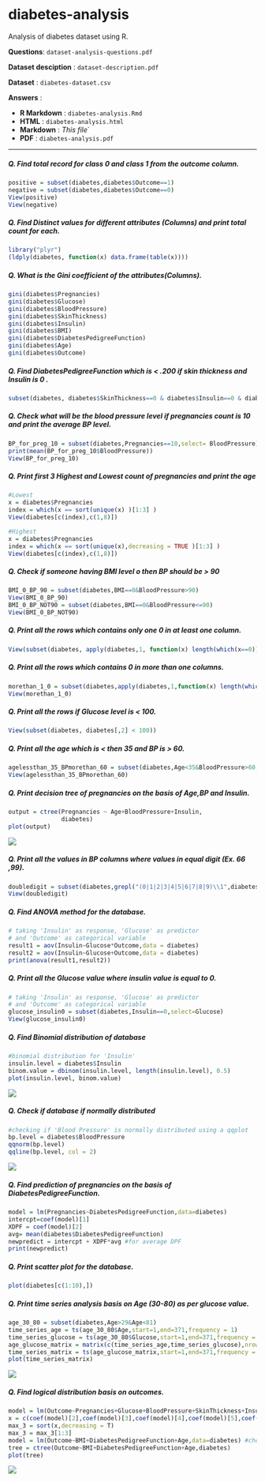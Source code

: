 # diabetes-analysis
Analysis of diabetes dataset using R.

__Questions__: `dataset-analysis-questions.pdf`

__Dataset desciption__ : `dataset-description.pdf`

__Dataset__ : `diabetes-dataset.csv`

__Answers__ :
* __R Markdown__ : `diabetes-analysis.Rmd`
* __HTML__ : `diabetes-analysis.html`
* __Markdown__ : *This file*`
* __PDF__ : `diabetes-analysis.pdf`

------------------------------------------------------------------------

##### **Q. Find total record for class 0 and class 1 from the outcome column.**

``` r
positive = subset(diabetes,diabetes$Outcome==1)
negative = subset(diabetes,diabetes$Outcome==0)
View(positive)
View(negative)
```

##### **Q. Find Distinct values for different attributes (Columns) and print total count for each.**

``` r
library("plyr")
(ldply(diabetes, function(x) data.frame(table(x))))
```

##### **Q. What is the Gini coefficient of the attributes(Columns).**

``` r
gini(diabetes$Pregnancies)
gini(diabetes$Glucose)
gini(diabetes$BloodPressure)
gini(diabetes$SkinThickness)
gini(diabetes$Insulin)
gini(diabetes$BMI)
gini(diabetes$DiabetesPedigreeFunction)
gini(diabetes$Age)
gini(diabetes$Outcome)
```

##### **Q. Find DiabetesPedigreeFunction which is &lt; .200 if skin thickness and Insulin is 0 .**

``` r
subset(diabetes, diabetes$SkinThickness==0 & diabetes$Insulin==0 & diabetes$DiabetesPedigreeFunction<0.200)
```

##### **Q. Check what will be the blood pressure level if pregnancies count is 10 and print the average BP level.**

``` r
BP_for_preg_10 = subset(diabetes,Pregnancies==10,select= BloodPressure)
print(mean(BP_for_preg_10$BloodPressure))
View(BP_for_preg_10)
```

##### Q. Print first 3 Highest and Lowest count of pregnancies and print the age 

``` r
#Lowest
x = diabetes$Pregnancies
index = which(x == sort(unique(x) )[1:3] )
View(diabetes[c(index),c(1,8)])

#Highest
x = diabetes$Pregnancies
index = which(x == sort(unique(x),decreasing = TRUE )[1:3] )
View(diabetes[c(index),c(1,8)])
```

##### Q. Check if someone having BMI level o then BP should be &gt; 90 

``` r
BMI_0_BP_90 = subset(diabetes,BMI==0&BloodPressure>90)
View(BMI_0_BP_90)
BMI_0_BP_NOT90 = subset(diabetes,BMI==0&BloodPressure<=90)
View(BMI_0_BP_NOT90)
```

##### **Q. Print all the rows which contains only one 0 in at least one column.**

``` r
View(subset(diabetes, apply(diabetes,1, function(x) length(which(x==0))==1 )))
```

##### **Q. Print all the rows which contains 0 in more than one columns.**

``` r
morethan_1_0 = subset(diabetes,apply(diabetes,1,function(x) length(which(x==0)))>1)
View(morethan_1_0)
```

##### **Q. Print all the rows if Glucose level is &lt; 100.**

``` r
View(subset(diabetes, diabetes[,2] < 100))
```

##### **Q. Print all the age which is &lt; then 35 and BP is &gt; 60.**

``` r
agelessthan_35_BPmorethan_60 = subset(diabetes,Age<35&BloodPressure>60,select=c(Age))
View(agelessthan_35_BPmorethan_60)
```

##### **Q. Print decision tree of pregnancies on the basis of Age,BP and Insulin.**

``` r
output = ctree(Pregnancies ~ Age+BloodPressure+Insulin,
               diabetes)
plot(output)
```

![](diabetes-analysis_files/figure-markdown_github/unnamed-chunk-12-1.png)

##### **Q. Print all the values in BP columns where values in equal digit (Ex. 66 ,99).**

``` r
doubledigit = subset(diabetes,grepl("(0|1|2|3|4|5|6|7|8|9)\\1",diabetes$BloodPressure))
View(doubledigit)
```

##### **Q. Find ANOVA method for the database.**

``` r
# taking 'Insulin' as response, 'Glucose' as predictor 
# and 'Outcome' as categorical variable
result1 = aov(Insulin~Glucose*Outcome,data = diabetes)
result2 = aov(Insulin~Glucose+Outcome,data = diabetes)
print(anova(result1,result2))
```

##### **Q. Print all the Glucose value where insulin value is equal to 0.**

``` r
# taking 'Insulin' as response, 'Glucose' as predictor 
# and 'Outcome' as categorical variable
glucose_insulin0 = subset(diabetes,Insulin==0,select=Glucose)
View(glucose_insulin0)
```

##### **Q. Find Binomial distribution of database**

``` r
#binomial distribution for 'Insulin'
insulin.level = diabetes$Insulin
binom.value = dbinom(insulin.level, length(insulin.level), 0.5)
plot(insulin.level, binom.value)
```

![](diabetes-analysis_files/figure-markdown_github/unnamed-chunk-16-1.png)

##### **Q. Check if database if normally distributed**

``` r
#checking if 'Blood Pressure' is normally distributed using a qqplot
bp.level = diabetes$BloodPressure
qqnorm(bp.level)
qqline(bp.level, col = 2)
```

![](diabetes-analysis_files/figure-markdown_github/unnamed-chunk-17-1.png)

##### **Q. Find prediction of pregnancies on the basis of DiabetesPedigreeFunction.**

``` r
model = lm(Pregnancies~DiabetesPedigreeFunction,data=diabetes)
intercpt=coef(model)[1]
XDPF = coef(model)[2]
avg= mean(diabetes$DiabetesPedigreeFunction)
newpredict = intercpt + XDPF*avg #for average DPF
print(newpredict)
```

##### **Q. Print scatter plot for the database.**

``` r
plot(diabetes[c(1:10),])
```

##### **Q. Print time series analysis basis on Age (30-80) as per glucose value.**

``` r
age_30_80 = subset(diabetes,Age>29&Age<81)
time_series_age = ts(age_30_80$Age,start=1,end=371,frequency = 1)
time_series_glucose = ts(age_30_80$Glucose,start=1,end=371,frequency = 1)
age_glucose_matrix = matrix(c(time_series_age,time_series_glucose),nrow=371)
time_series_matrix = ts(age_glucose_matrix,start=1,end=371,frequency = 1)
plot(time_series_matrix)
```

![](diabetes-analysis_files/figure-markdown_github/unnamed-chunk-20-1.png)

##### **Q. Find logical distribution basis on outcomes.**

``` r
model = lm(Outcome~Pregnancies+Glucose+BloodPressure+SkinThickness+Insulin+BMI+DiabetesPedigreeFunction+Age,data=diabetes)
x = c(coef(model)[2],coef(model)[3],coef(model)[4],coef(model)[5],coef(model)[6],coef(model)[7],coef(model)[8],coef(model)[9])
max_3 = sort(x,decreasing = T)
max_3 = max_3[1:3]
model = lm(Outcome~BMI+DiabetesPedigreeFunction+Age,data=diabetes) #check for the values in max using above given characterstics of model
tree = ctree(Outcome~BMI+DiabetesPedigreeFunction+Age,diabetes)
plot(tree)
```

![](diabetes-analysis_files/figure-markdown_github/unnamed-chunk-21-1.png)

